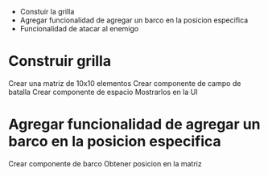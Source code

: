 - Constuir la grilla
- Agregar funcionalidad de agregar un barco en la posicion especifica
- Funcionalidad de atacar al enemigo

# Construir grilla

Crear una matriz de 10x10 elementos
Crear componente de campo de batalla
Crear componente de espacio
Mostrarlos en la UI

# Agregar funcionalidad de agregar un barco en la posicion especifica

Crear componente de barco
Obtener posicion en la matriz

#

